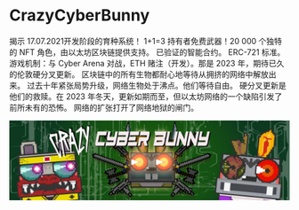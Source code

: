 # CrazyCyberBunny

揭示 17.07.2021开发阶段的育种系统！ 1+1=3 持有者免费武器！20 000 个独特的 NFT 角色，由以太坊区块链提供支持。 已验证的智能合约。 ERC-721 标准。 游戏机制：与 Cyber Arena 对战，ETH 赌注（开发）。那是 2023 年，期待已久的伦敦硬分叉更新。 区块链中的所有生物都耐心地等待从拥挤的网络中解放出来。 过去十年紧张局势升级，网络生物处于沸点。他们等待自由。 硬分叉更新是他们的救赎。在 2023 年冬天，更新如期而至，但以太坊网络的一个缺陷引发了前所未有的恐怖。 网络的扩张打开了网络地狱的闸门。

![NFT](unnamed.jpg)


